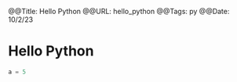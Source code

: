 @@Title: Hello Python
@@URL: hello_python
@@Tags: py
@@Date: 10/2/23

# Hello Python

```py
a = 5
```
